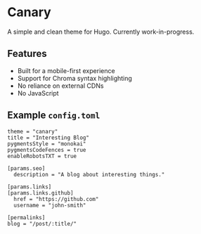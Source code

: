 # Canary
A simple and clean theme for Hugo. Currently work-in-progress.

## Features
- Built for a mobile-first experience
- Support for Chroma syntax highlighting
- No reliance on external CDNs
- No JavaScript

## Example `config.toml`

```
theme = "canary"
title = "Interesting Blog"
pygmentsStyle = "monokai"
pygmentsCodeFences = true
enableRobotsTXT = true

[params.seo]
  description = "A blog about interesting things."

[params.links]
[params.links.github]
  href = "https://github.com"
  username = "john-smith"

[permalinks]
blog = "/post/:title/"
```